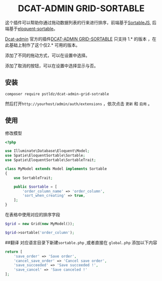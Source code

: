 
<div align="center">

# DCAT-ADMIN GRID-SORTABLE

</div>

这个插件可以帮助你通过拖动数据列表的行来进行排序，前端基于[SortableJS](https://github.com/SortableJS/Sortable), 后端基于[eloquent-sortable](https://github.com/spatie/eloquent-sortable)。

[Dcat-admin](https://github.com/jqhph/dcat-admin) 官方的插件[DCAT-ADMIN GRID-SORTABLE](https://github.com/dcat-admin/grid-sortable) 只支持 1.* 的版本
，在此基础上制作了这个仅2.* 可用的版本。

添加了不同的拖动方式，可以在设置中选择。

添加了取消的按钮，可以在设置中选择显示与否。

## 安装

```shell
composer require pstldz/dcat-admin-grid-sotrable
```

然后打开`http://yourhost/admin/auth/extensions` ，依次点击 `更新` 和 `启用` 。


## 使用

修改模型

```php
<?php

use Illuminate\Database\Eloquent\Model;
use Spatie\EloquentSortable\Sortable;
use Spatie\EloquentSortable\SortableTrait;

class MyModel extends Model implements Sortable
{
    use SortableTrait;

    public $sortable = [
        'order_column_name' => 'order_column',
        'sort_when_creating' => true,
    ];
}
```

在表格中使用对应的排序字段

```php
$grid = new Grid(new MyModel());

$grid->sortable('order_column');
```

##翻译
对应语言目录下新建`sortable.php` ,或者直接在 `global.php` 添加以下内容
```php
return [
    'save_order' => 'Save order',
    'cancel_save_order' => 'Cancel save order',
    'save_succeeded' => 'Save succeeded !',
    'save_cancel' => 'Save canceled !'
];
```
